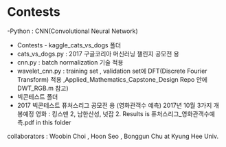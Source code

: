 # Contests

-Python : CNN(Convolutional Neural Network)
- Contests - kaggle_cats_vs_dogs 폴더
- cats_vs_dogs.py : 2017 구글코리아 머신러닝 챌린지 공모전 용
- cnn.py : batch normalization 기술 적용
- wavelet_cnn.py : training set , validation set에 DFT(Discrete Fourier Transform) 적용 ,Applied_Mathematics_Capstone_Design Repo 안에
DWT_RGB.m 참고)
- 빅콘테스트 폴더
- 2017 빅콘테스트 퓨처스리그 공모전 용 (영화관객수 예측)
2017년 10월 3가지 개봉예정 영화 : 킹스맨 2, 남한산성, 넛잡 2.
Results is 퓨처스리그_영화관객수예측.pdf in this folder

collaborators : Woobin Choi , Hoon Seo , Bonggun Chu at Kyung Hee Univ.
